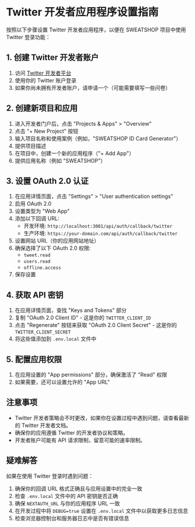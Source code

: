 # Twitter 开发者应用程序设置指南

按照以下步骤设置 Twitter 开发者应用程序，以便在 SWEATSHOP 项目中使用 Twitter 登录功能：

## 1. 创建 Twitter 开发者账户

1. 访问 [Twitter 开发者平台](https://developer.twitter.com)
2. 使用你的 Twitter 账户登录
3. 如果你尚未拥有开发者账户，请申请一个（可能需要填写一些问卷）

## 2. 创建新项目和应用

1. 进入开发者门户后，点击 "Projects & Apps" > "Overview"
2. 点击 "+ New Project" 按钮
3. 输入项目名称和使用案例（例如，"SWEATSHOP ID Card Generator"）
4. 提供项目描述
5. 在项目中，创建一个新的应用程序（"+ Add App"）
6. 提供应用名称（例如 "SWEATSHOP"）

## 3. 设置 OAuth 2.0 认证

1. 在应用详情页面，点击 "Settings" > "User authentication settings"
2. 启用 OAuth 2.0
3. 设置类型为 "Web App"
4. 添加以下回调 URL:
   - 开发环境: `http://localhost:3001/api/auth/callback/twitter`
   - 生产环境: `https://your-domain.com/api/auth/callback/twitter`
5. 设置网站 URL（你的应用网站地址）
6. 确保选择了以下 OAuth 2.0 权限:
   - `tweet.read`
   - `users.read`
   - `offline.access`
7. 保存设置

## 4. 获取 API 密钥

1. 在应用详情页面，查找 "Keys and Tokens" 部分
2. 复制 "OAuth 2.0 Client ID" - 这是你的 `TWITTER_CLIENT_ID`
3. 点击 "Regenerate" 按钮来获取 "OAuth 2.0 Client Secret" - 这是你的 `TWITTER_CLIENT_SECRET`
4. 将这些值添加到 `.env.local` 文件中

## 5. 配置应用权限

1. 在应用设置的 "App permissions" 部分，确保激活了 "Read" 权限
2. 如果需要，还可以设置允许的 "App URL"

## 注意事项

- Twitter 开发者策略会不时更改，如果你在设置过程中遇到问题，请查看最新的 Twitter 开发者文档。
- 确保你的应用遵循 Twitter 的开发者协议和策略。
- 开发者账户可能有 API 请求限制，留意可能的速率限制。

## 疑难解答

如果在使用 Twitter 登录时遇到问题：

1. 确保你的回调 URL 格式正确且与应用设置中的完全一致
2. 检查 `.env.local` 文件中的 API 密钥是否正确
3. 确保 `NEXTAUTH_URL` 与你的应用程序 URL 一致
4. 在开发过程中将 `DEBUG=true` 设置在 `.env.local` 文件中以获取更多日志信息
5. 检查浏览器控制台和服务器日志中是否有错误信息 